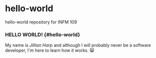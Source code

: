 # hello-world
hello-world repository for INFM 109
### HELLO WORLD! {#hello-world}
My name is *Jillian Harp* and although I will probably never be a software developer, I'm here to learn how it works. :smile_cat:
